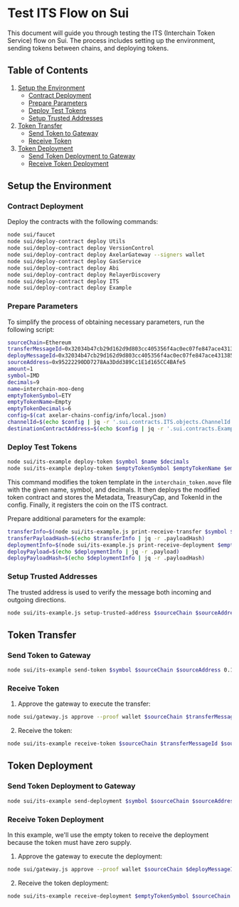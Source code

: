 # Test ITS Flow on Sui

This document will guide you through testing the ITS (Interchain Token Service) flow on Sui. The process includes setting up the environment, sending tokens between chains, and deploying tokens.

## Table of Contents

1. [Setup the Environment](#setup-the-environment)
    - [Contract Deployment](#contract-deployment)
    - [Prepare Parameters](#prepare-parameters)
    - [Deploy Test Tokens](#deploy-test-tokens)
    - [Setup Trusted Addresses](#setup-trusted-addresses)
2. [Token Transfer](#token-transfer)
    - [Send Token to Gateway](#send-token-to-gateway)
    - [Receive Token](#receive-token)
3. [Token Deployment](#token-deployment)
    - [Send Token Deployment to Gateway](#send-token-deployment-to-gateway)
    - [Receive Token Deployment](#receive-token-deployment)

## Setup the Environment

### Contract Deployment

Deploy the contracts with the following commands:

```bash
node sui/faucet
node sui/deploy-contract deploy Utils
node sui/deploy-contract deploy VersionControl
node sui/deploy-contract deploy AxelarGateway --signers wallet
node sui/deploy-contract deploy GasService
node sui/deploy-contract deploy Abi
node sui/deploy-contract deploy RelayerDiscovery
node sui/deploy-contract deploy ITS
node sui/deploy-contract deploy Example
```

### Prepare Parameters

To simplify the process of obtaining necessary parameters, run the following script:

```bash
sourceChain=Ethereum
transferMessageId=0x32034b47cb29d162d9d803cc405356f4ac0ec07fe847ace431385fe8acf3e6e5-01
deployMessageId=0x32034b47cb29d162d9d803cc405356f4ac0ec07fe847ace431385fe8acf3e6e5-02
sourceAddress=0x95222290DD7278Aa3Ddd389Cc1E1d165CC4BAfe5
amount=1
symbol=IMD
decimals=9
name=interchain-moo-deng
emptyTokenSymbol=ETY
emptyTokenName=Empty
emptyTokenDecimals=6
config=$(cat axelar-chains-config/info/local.json)
channelId=$(echo $config | jq -r '.sui.contracts.ITS.objects.ChannelId')
destinationContractAddress=$(echo $config | jq -r '.sui.contracts.Example.objects.ItsChannelId')
```

### Deploy Test Tokens

```bash
node sui/its-example deploy-token $symbol $name $decimals
node sui/its-example deploy-token $emptyTokenSymbol $emptyTokenName $emptyTokenDecimals
```

This command modifies the token template in the `interchain_token.move` file with the given name, symbol, and decimals. It then deploys the modified token contract and stores the Metadata, TreasuryCap, and TokenId in the config. Finally, it registers the coin on the ITS contract.

Prepare additional parameters for the example:

```bash
transferInfo=$(node sui/its-example.js print-receive-transfer $symbol $sourceAddress $amount)
transferPayloadHash=$(echo $transferInfo | jq -r .payloadHash)
deploymentInfo=$(node sui/its-example.js print-receive-deployment $emptyTokenName $emptyTokenSymbol $emptyTokenDecimals)
deployPayload=$(echo $deploymentInfo | jq -r .payload)
deployPayloadHash=$(echo $deploymentInfo | jq -r .payloadHash)
```

### Setup Trusted Addresses

The trusted address is used to verify the message both incoming and outgoing directions.

```bash
node sui/its-example.js setup-trusted-address $sourceChain $sourceAddress
```

## Token Transfer

### Send Token to Gateway

```bash
node sui/its-example send-token $symbol $sourceChain $sourceAddress 0.1 10
```

### Receive Token

1. Approve the gateway to execute the transfer:

```bash
node sui/gateway.js approve --proof wallet $sourceChain $transferMessageId $sourceAddress $channelId $transferPayloadHash
```

2. Receive the token:

```bash
node sui/its-example receive-token $sourceChain $transferMessageId $sourceAddress $symbol $amount
```

## Token Deployment

### Send Token Deployment to Gateway

```bash
node sui/its-example send-deployment $symbol $sourceChain $sourceAddress 0.1 10
```

### Receive Token Deployment

In this example, we'll use the empty token to receive the deployment because the token must have zero supply.

1. Approve the gateway to execute the deployment:

```bash
node sui/gateway.js approve --proof wallet $sourceChain $deployMessageId $sourceAddress $channelId $deployPayloadHash
```

2. Receive the token deployment:

```bash
node sui/its-example receive-deployment $emptyTokenSymbol $sourceChain $deployMessageId $sourceAddress $channelId $deployPayload
```
